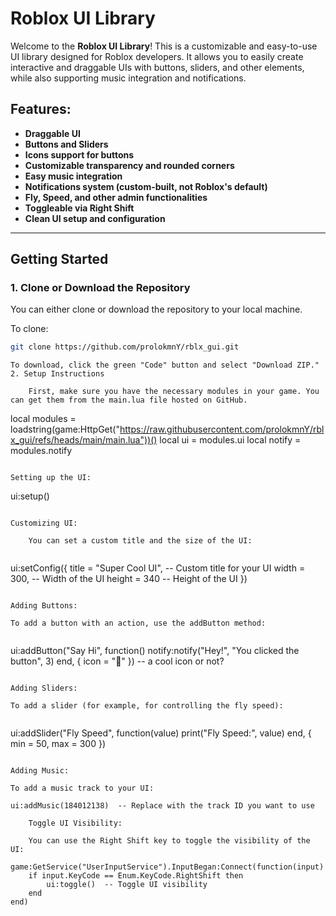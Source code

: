 # Roblox UI Library

Welcome to the **Roblox UI Library**! This is a customizable and easy-to-use UI library designed for Roblox developers. It allows you to easily create interactive and draggable UIs with buttons, sliders, and other elements, while also supporting music integration and notifications.

## Features:
- **Draggable UI**
- **Buttons and Sliders**
- **Icons support for buttons**
- **Customizable transparency and rounded corners**
- **Easy music integration**
- **Notifications system (custom-built, not Roblox's default)**
- **Fly, Speed, and other admin functionalities**
- **Toggleable via Right Shift**
- **Clean UI setup and configuration**

---

## Getting Started

### 1. Clone or Download the Repository

You can either clone or download the repository to your local machine.

To clone:
```bash
git clone https://github.com/prolokmnY/rblx_gui.git
```
```
To download, click the green "Code" button and select "Download ZIP."
2. Setup Instructions

    First, make sure you have the necessary modules in your game. You can get them from the main.lua file hosted on GitHub.
```
local modules = loadstring(game:HttpGet("https://raw.githubusercontent.com/prolokmnY/rblx_gui/refs/heads/main/main.lua"))()
local ui = modules.ui
local notify = modules.notify
```
```
    Setting up the UI:

ui:setup()
```
```
    Customizing UI:

        You can set a custom title and the size of the UI:
```
```
ui:setConfig({
    title = "Super Cool UI",  -- Custom title for your UI
    width = 300,              -- Width of the UI
    height = 340              -- Height of the UI
})
```
```
    Adding Buttons:

    To add a button with an action, use the addButton method:
```
```
ui:addButton("Say Hi", function()
    notify:notify("Hey!", "You clicked the button", 3)
end, { icon = "💬" }) -- a cool icon or not? 
```
```
    Adding Sliders:

    To add a slider (for example, for controlling the fly speed):
```
```
ui:addSlider("Fly Speed", function(value)
    print("Fly Speed:", value)
end, { min = 50, max = 300 })
```
```
    Adding Music:

    To add a music track to your UI:
```
ui:addMusic(184012138)  -- Replace with the track ID you want to use
```
```
    Toggle UI Visibility:

    You can use the Right Shift key to toggle the visibility of the UI:
```
```
game:GetService("UserInputService").InputBegan:Connect(function(input)
    if input.KeyCode == Enum.KeyCode.RightShift then
        ui:toggle()  -- Toggle UI visibility
    end
end)
